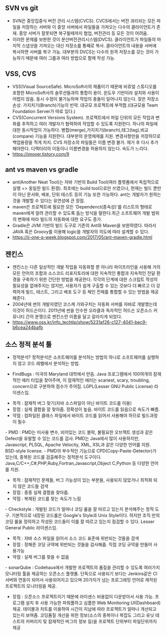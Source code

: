 ## SVN vs git
- SVN은 중앙집중식 버전 관리 시스템(CVCS). CVCS에서는 버전 과리되는 모든 파일을 저장하는 서버와 이 중앙 서버에서 파일들을 가져오는 다수의 클라이언트가 존재. 
 중앙 서버가 잘못되면 복구될때까지 협업, 버전관리 등 모든 것이 어려움. 
- 이러한 문제를 보완한 것이 분산버전관리시스템(DVCS). 클라이언트가 파일들의 마지막 스냅샷을 가져오는 대신 저장소를 통째로 복사. 클라이언트의 내용을 서버에
복사하면 서버를 복구 가능. 대부분의 DVCS는 다수의 원격 저장소를 갖는 것이 가능하기 때문에 여러 그룹과 여러 방법으로 함께 작성 가능.

## VSS, CVS
- VSS(Visual SourceSafe). MicroSoft사의 제품이기 때문에 비쥬얼 스튜디오를 포함한 MicroSoft사의 솔루션들과의 통합이 용이. 윈도우 기반이라 설치와 사용이 어렵지 않음. 동시 수정이 불가능하며 작업의 충돌이 일어나지 않는다. 잦은 저장소 손상. 가지치기(Branch)기능이 빈약. 대규모 프로젝트에 부적합.(대규모용 Team Foundation Server가 따로 있다.)
- CVS(Concurrent Versions System). 프로젝트에서 파일 단위의 모든 작업과 변화를 추적하고 여러 개발자가 협력하여 작업할 수 있도록 지원한다. 하나의 파일에 대한 동시작업이 가능하다. 병합(merge),가지치기(branch),태그(tag),비교(compare) 기능을 지원한다. 대부분의 운영체제를 지원. 변경사항만을 저장하므로 백업용량을 적게 차지. CVS 저장소의 파일들은 이름 변경 불가. 제거 후 다시 추가해야한다. 디렉터리의 이동이나 이름변경을 허용하지 않는다. 속도가 느리다.
- https://imover.tistory.com/9

## ant vs maven vs gradle
- ant(Another Neat Tool)는 자바 기반의 Build Tool(여러 플랫폼에서 독립적으로 실행 => 동일한 빌드 환경). 최초에는 build tool으로만 쓰였으나, 현재는
빌드 뿐만이 아닌 문서화, 배포, 단위 테스트 등의 기능 또한 가능하다. ant는 개발자가 원하는 것을 개발할 수 있다는 유연성에 큰 장점.
- maven은 프로젝트에 필요한 모든 'Dependenct(종속성)'를 리스트의 형태로 maven에게 알려 관리할 수 있도록 돕는 방식을 말한다.최근 소프트웨어 개발 범위의 변화에 따라 빌드의 자동화에 대한 요구도 증가.
- Gradle은 JVM 기반의 빌드 도구로 기존의 Ant와 Maven을 보완하였다. 따라서 JAVA 혹은 Groovy를 이용해 logic을 개발자의 의도에 따라 설계할 수 있다.
- https://jj-one-a-week.blogspot.com/2017/05/ant-maven-gradle.html

## 젠킨스
- 젠킨스는 다른 일상적인 개발 작업을 자동화할 뿐 아니라 파이프라인을 사용해 거의 모든 언어의 조합과 소스코드 리포지토리에 대한 지속적인 통합과 지속적인 전달 환경을 구축하기 위한 간단한 방법을 제공한다. 각각의 단계에 대한 스크립트 작성의 필요성을 없애주지는 않지만, 사용자가 쉽게 구출할 수 있는 것보다 더 빠르고 더 강력하게 빌드, 테스트, 그리고 배포 도구 등 체인 전체를 통합할 수 있는 방법을 제공해준다.
- 2004년에 썬의 개발자였던 코스케 가와구치는 자동화 서버를 자바로 개발했는데 이것이 허드슨이다. 2011년에 썬을 인수한 오라클과 독자적인 허드슨 오픈소스 커뮤니티 간의 분쟁으로 젠킨스란 이름을 달고 갈라지게 되었다.
- https://www.oss.kr/info_techtip/show/5231af26-c127-4041-bec9-b6cea244bafb

## 소스 정적 분석 툴
- 정적분석? 정적분석은 소프트웨어를 분석하는 방법의 하나로 소프트웨어를 실행하지 않고 코드 레벨에서 분석하는 방법. 

- FindBugs : 미국의 Maryland 대학에서 만듬. Java 프로그램에서 100여개의 잠재적인 에러 타입을 찾아주며, 이 잠재적인 에러는 scariest, scary, troubling, concern으로 구분하여 점수가 주어짐. LGPL(Lesser GNU Public License) 라이센스임.
<ul>
 <li>목적 : 잠재적 버그 찾기(자바 소스파일이 아닌 바이트 코드를 이용)</li>
 <li>장점 : 실제 결함을 잘 찾아줌. 정확성이 높음. 바이트 코드를 읽음으로 속도가 빠름.</li>
 <li>약점 : 컴파일된 클래스 파일에서 바이트 코드를 읽어서 사용해야 하므로 빌드과정이 필수</li>
</ul>
- PMD : PMD는 미사용 변수, 비어있는 코드 블락, 불필요한 오브젝트 생성과 같은 Defect을 유발할 수 있는 코드를 검사. PMD는 Java에서 많이 사용하지만, Javascript, PLSQL, Apache Velocity, XML, XSL과 같은 다양한 언어를 지원. BSD-style license.
- PMD의 부수적인 기능으로 CPD(Copy-Paste-Detector)가 있는데, 중복된 코드를 검출해주는 정적분석 도구이다. Java,C/C++,C#,PHP,Ruby,Fortran,Javascript,Object C,Python 등 다양한 언어를 지원.
<ul>
 <li>목적 : 잠재적인 문제들, 버그 가능성이 있는 부분들, 사용되지 않았거나 최적화 되지 않은 코드들 검색</li>
 <li>장점 : 종종 실제 결함을 찾아줌.</li>
 <li>약점 : 복제된 코드를 찾는 속도가 느림</li>
</ul>
- Checkstyle : 개발된 코드가 얼마나 코딩 룰을 잘 따르고 있는지 분석해주는 정적 도구. 기본적으로 내장된 코드룰은 Google's Style과 Unix Style이다. 하지만 조직 만의 코딩 룰을 정의하고 작성된 코드들이 이를 잘 따르고 있는지 점검할 수 있다. Lesser General Public 라이센스임.
<ul>
 <li>목적 : 자바 소스 파일을 읽어서 소스 코드 표준에 위반되는 것들을 검색</li>
 <li>장점 : 정해준 코딩 규약에 위반되는 것들을 검사해줌. 직접 코딩 규약을 만들어 사용가능</li>
 <li>약점 : 실제 버그를 찾을 수 없음</li>
</ul>
- sonarQube : Codehaus에서 개발한 프로젝트의 품질을 관리할 수 있도록 여러가지 모니터링 툴을 제공하는 오픈소스 플랫폼. 단독으로 사용되기 보다는 Jenkins같은 CI 서버와 연동이 되어서 사용되어지고 있으며 20가지가 넘는 프로그래밍 언어로 제작된 프로젝트의 모니터링을 제공.
<ul>
 <li>장점 : 오픈소스 프로젝트이기 때문에 라이센스 비용없이 다운받아서 사용 가능. 프로그램 설치 후 사용 가능한 파워풀하고 심플한 Web Monitoring UI(Dashboard) 제공. 테이블과 차트를 이용하여 시간이 지남에 따라 프로젝트가 얼마나 개선되고 있는지 보여줌. 코딩품질 개선을 위한 정보(소스의 중복이나 복잡도 그리고 유닛 테스트의 커버리지 및 잠재적인 버그의 정보 등)을 프로젝트 단위부터 파일단위까지 제공</li>
</ul>
